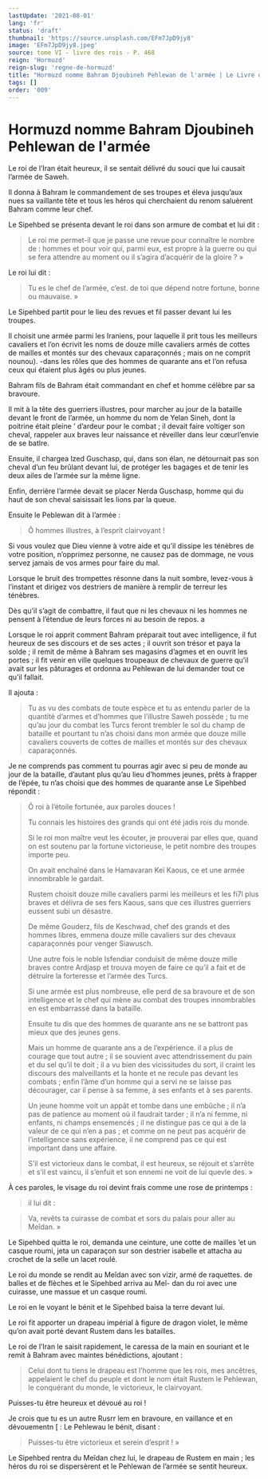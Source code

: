 ```yaml
---
lastUpdate: '2021-08-01'
lang: 'fr'
status: 'draft'
thumbnail: 'https://source.unsplash.com/EFm7JpD9jy8'
image: 'EFm7JpD9jy8.jpeg'
source: tome VI - livre des rois - P. 468
reign: 'Hormuzd'
reign-slug: 'regne-de-hormuzd'
title: "Hormuzd nomme Bahram Djoubineh Pehlewan de l'armée | Le Livre des Rois | Shâhnâmeh"
tags: []
order: '009'
---
```


<!-- LTeX: language=fr -->

# Hormuzd nomme Bahram Djoubineh Pehlewan de l'armée

Le roi de l’Iran était heureux, il se sentait délivré du souci que lui causait l’armée de Saweh.

Il donna à Bahram le commandement de ses troupes et éleva jusqu’aux nues sa vaillante tête et tous les héros qui cherchaient du renom saluèrent Bahram comme leur chef.

Le Sipehbed se présenta devant le roi dans son armure de combat et lui dit :

> Le roi me permet-il que je passe une revue pour connaître le nombre de : hommes et pour voir qui, parmi eux, est propre à la guerre ou qui se fera attendre au moment ou il s’agira d’acquérir de la gloire ? »

Le roi lui dit :

> Tu es le chef de l’armée, c’est. de toi que dépend notre fortune, bonne ou mauvaise. »

Le Sipehbed partit pour le lieu des revues et fil passer devant lui les troupes.

Il choisit une armée parmi les Iraniens, pour laquelle il prit tous les meilleurs cavaliers et l’on écrivit les noms de douze mille cavaliers armés de cottes de mailles et montés sur des chevaux caparaçonnés ; mais on ne comprit nounou). -dans les rôles que des hommes de quarante ans et l’on refusa ceux qui étaient plus âgés ou plus jeunes.

Bahram fils de Bahram était commandant en chef et homme célèbre par sa bravoure.

Il mit à la tête des guerriers illustres, pour marcher au jour de la bataille devant le front de l’armée, un homme du nom de Yelan Sineh, dont la poitrine était pleine ’ d’ardeur pour le combat ; il devait faire voltiger son cheval, rappeler aux braves leur naissance et réveiller dans leur cœurl’envie de se batlre.

Ensuite, il chargea lzed Guschasp, qui, dans son élan, ne détournait pas son cheval d’un feu brûlant devant lui, de protéger les bagages et de tenir les deux ailes de l’armée sur la même ligne.

Enfin, derrière l’armée devait se placer Nerda Guschasp, homme qui du haut de son cheval saisissait les lions par la queue.

Ensuite le Peblewan dit à l’armée :

> Ô hommes illustres, à l’esprit clairvoyant !

Si vous voulez que Dieu vienne à votre aide et qu’il dissipe les ténèbres de votre position, n’opprimez personne, ne causez pas de dommage, ne vous servez jamais de vos armes pour faire du mal.

Lorsque le bruit des trompettes résonne dans la nuit sombre, levez-vous à l’instant et dirigez vos destriers de manière à remplir de terreur les ténèbres.

Dès qu’il s’agit de combattre, il faut que ni les chevaux ni les hommes ne pensent à l’étendue de leurs forces ni au besoin de repos. a

Lorsque le roi apprit comment Bahram préparait tout avec intelligence, il fut heureux de ses discours et de ses actes ; il ouvrit son trésor et paya la solde ; il remit de même à Bahram ses magasins d’agmes et en ouvrit les portes ; il fit venir en ville quelques troupeaux de chevaux de guerre qu’il avait sur les pâturages et ordonna au Pehlewan de lui demander tout ce qu’il fallait.

Il ajouta :

> Tu as vu des combats de toute espèce et tu as entendu parler de la quantité d’armes et d’hommes que l’illustre Saweh possède ; tu me qu’au jour du combat les Turcs feront trembler le sol du champ de bataille et pourtant tu n’as choisi dans mon armée que douze mille cavaliers couverts de cottes de mailles et montés sur des chevaux caparaçonnés.

Je ne comprends pas comment tu pourras agir avec si peu de monde au jour de la bataille, d’autant plus qu’au lieu d’hommes jeunes, prêts à frapper de l’épée, tu n’as choisi que des hommes de quarante anse Le Sipehbed répondit :

> Ô roi à l’étoile fortunée, aux paroles douces !
>
> Tu connais les histoires des grands qui ont été jadis rois du monde.
>
> Si le roi mon maître veut les écouter, je prouverai par elles que, quand on est soutenu par la fortune victorieuse, le petit nombre des troupes importe peu.
>
> On avait enchaîné dans le Hamavaran Keï Kaous, ce et une armée innombrable le gardait.
>
> Rustem choisit douze mille cavaliers parmi les meilleurs et les fi7l plus braves et délivra de ses fers Kaous, sans que ces illustres guerriers eussent subi un désastre.
>
> De même Gouderz, fils de Keschwad, chef des grands et des hommes libres, emmena douze mille cavaliers sur des chevaux caparaçonnés pour venger Siawusch.
>
> Une autre fois le noble Isfendiar conduisit de même douze mille braves contre Ardjasp et trouva moyen de faire ce qu’il a fait et de détruire la forteresse et l’armée des Turcs.
>
> Si une armée est plus nombreuse, elle perd de sa bravoure et de son intelligence et le chef qui mène au combat des troupes innombrables en est embarrassé dans la bataille.
>
> Ensuite tu dis que des hommes de quarante ans ne se battront pas mieux que des jeunes gens.
>
> Mais un homme de quarante ans a de l’expérience. il a plus de courage que tout autre ; il se souvient avec attendrissement du pain et du sel qu’il te doit ; il a vu bien des vicissitudes du sort, il craint les discours des malveillants et la honte et ne recule pas devant les combats ; enfin l’âme d’un homme qui a servi ne se laisse pas décourager, car il pense à sa femme, à ses enfants et à ses parents.
>
> Un jeune homme voit un appât et tombe dans une embûche ; il n’a pas de patience au moment où il faudrait tarder ; il n’a ni femme, ni enfants, ni champs ensemencés ; il ne distingue pas ce qui a de la valeur de ce qui n’en a pas ; et comme on ne peut pas acquérir de l’intelligence sans expérience, il ne comprend pas ce qui est important dans une affaire.
>
> S’il est victorieux dans le combat, il est heureux, se réjouit et s’arrête et s’il est vaincu, il s’enfuit et son ennemi ne voit de lui quevle des. »

À ces paroles, le visage du roi devint frais comme une rose de printemps :

> il lui dit :

> Va, revêts ta cuirasse de combat et sors du palais pour aller au Meîdan. »

Le Sipehbed quitta le roi, demanda une ceinture, une cotte de mailles ’et un casque roumi, jeta un caparaçon sur son destrier isabelle et attacha au crochet de la selle un lacet roulé.

Le roi du monde se rendit au Meîdan avec son vizir, armé de raquettes. de balles et de flèches et le Sipehbed arriva au Meî-
dan du roi avec une cuirasse, une massue et un casque roumi.

Le roi en le voyant le bénit et le Sipehbed baisa la terre devant lui.

Le roi fit apporter un drapeau impérial à figure de dragon violet, le même qu’on avait porté devant Rustem dans les batailles.

Le roi de l’Iran le saisit rapidement, le caressa de la main en souriant et le remit à Bahram avec maintes bénédictions, ajoutant :

> Celui dont tu tiens le drapeau est l’homme que les rois, mes ancêtres, appelaient le chef du peuple et dont le nom était Rustem le Pehlewan, le conquérant du monde, le victorieux, le clairvoyant.

Puisses-tu être heureux et dévoué au roi !

Je crois que tu es un autre Rusrr lem en bravoure, en vaillance et en dévouementn [ : Le Pehlewau le bénit, disant :

> Puisses-tu être victorieux et serein d’esprit ! »

Le Sipehbed rentra du Meîdan chez lui, le drapeau de Rustem en main ; les héros du roi se dispersèrent et le Pehlewan de l’armée se sentit heureux.
